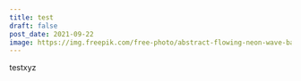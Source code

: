 ```yaml
---
title: test
draft: false
post_date: 2021-09-22
image: https://img.freepik.com/free-photo/abstract-flowing-neon-wave-background_53876-101942.jpg?size=626&ext=jpg
---
```

testxyz